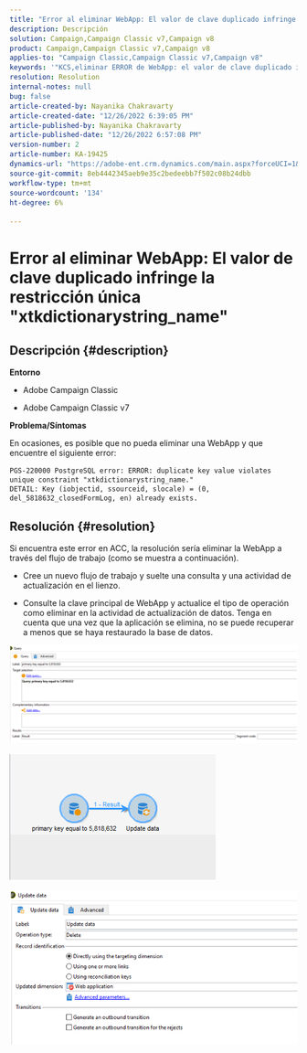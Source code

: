 ```yaml
---
title: "Error al eliminar WebApp: El valor de clave duplicado infringe la restricción única \"xtkdictionarystring_name\""
description: Descripción
solution: Campaign,Campaign Classic v7,Campaign v8
product: Campaign,Campaign Classic v7,Campaign v8
applies-to: "Campaign Classic,Campaign Classic v7,Campaign v8"
keywords: '"KCS,eliminar ERROR de WebApp: el valor de clave duplicado infringe la restricción única \"xtkdictionarystring_name\"'
resolution: Resolution
internal-notes: null
bug: false
article-created-by: Nayanika Chakravarty
article-created-date: "12/26/2022 6:39:05 PM"
article-published-by: Nayanika Chakravarty
article-published-date: "12/26/2022 6:57:08 PM"
version-number: 2
article-number: KA-19425
dynamics-url: "https://adobe-ent.crm.dynamics.com/main.aspx?forceUCI=1&pagetype=entityrecord&etn=knowledgearticle&id=0b256f8d-4c85-ed11-81ac-6045bd006b4b"
source-git-commit: 8eb4442345aeb9e35c2bedeebb7f502c08b24dbb
workflow-type: tm+mt
source-wordcount: '134'
ht-degree: 6%

---
```


# Error al eliminar WebApp: El valor de clave duplicado infringe la restricción única &quot;xtkdictionarystring_name&quot;

## Descripción {#description}


<b>Entorno</b>

- Adobe Campaign Classic

- Adobe Campaign Classic v7

<b>Problema/Síntomas</b>

En ocasiones, es posible que no pueda eliminar una WebApp y que encuentre el siguiente error:




```
PGS-220000 PostgreSQL error: ERROR: duplicate key value violates unique constraint "xtkdictionarystring_name."
DETAIL: Key (iobjectid, ssourceid, slocale) = (0, del_5818632_closedFormLog, en) already exists.
```





## Resolución {#resolution}


Si encuentra este error en ACC, la resolución sería eliminar la WebApp a través del flujo de trabajo (como se muestra a continuación).

- Cree un nuevo flujo de trabajo y suelte una consulta y una actividad de actualización en el lienzo.

- Consulte la clave principal de WebApp y actualice el tipo de operación como eliminar en la actividad de actualización de datos. Tenga en cuenta que una vez que la aplicación se elimina, no se puede recuperar a menos que se haya restaurado la base de datos.

![](assets/5cd987f7-8acf-ec11-a7b5-0022480a8e40.png)

![](assets/bf56c710-8bcf-ec11-a7b5-0022480a8e40.png)



![](assets/da9b0818-8bcf-ec11-a7b5-0022480a8e40.png)
